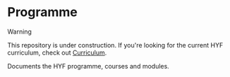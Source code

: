 # Programme

> [!WARNING]  
> This repository is under construction. If you're looking for the current HYF curriculum, check out [Curriculum](https://github.com/HackYourFuture-CPH/curriculum).

Documents the HYF programme, courses and modules.
